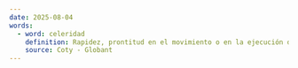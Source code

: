 ```yaml
---
date: 2025-08-04
words:
  - word: celeridad
    definition: Rapidez, prontitud en el movimiento o en la ejecución de algo.
    source: Coty - Globant
---
```

